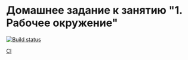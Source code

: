 # Домашнее задание к занятию "1. Рабочее окружение"

[![Build status](https://ci.appveyor.com/api/projects/status/wrks2n2bcjv5qj6h?svg=true)](https://ci.appveyor.com/project/antonpnv/ahj-homeworks-env)


[CI](https://github.com/antonpnv/ahj-homeworks-env/actions/workflows/web.yml/badge.svg)
